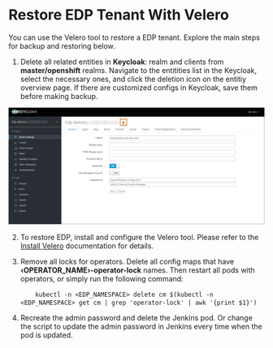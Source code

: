 # Restore EDP Tenant With Velero

You can use the Velero tool to restore a EDP tenant. Explore the main steps for backup and restoring below.

1. Delete all related entities in **Keycloak**: realm and clients from **master/openshift** realms. Navigate to the entitities list in the Keycloak, select the necessary ones, and click the deletion icon on the entitiy overview page.
   If there are customized configs in Keycloak, save them before making backup.

  ![realms](../assets/operator-guide/delete-keycloak-realm.png "realms")

2. To restore EDP, install and configure the Velero tool. Please refer to the [Install Velero](install-velero.md) documentation for details.

3. Remove all locks for operators. Delete all config maps that have **&#8249;OPERATOR_NAME&#8250;-operator-lock** names. Then restart all pods with operators, or simply run the following command:

           kubectl -n <EDP_NAMESPACE> delete cm $(kubectl -n <EDP_NAMESPACE> get cm | grep 'operator-lock' | awk '{print $1}')

4. Recreate the admin password and delete the Jenkins pod. Or change the script to update the admin password in Jenkins every time when the pod is updated.
